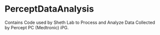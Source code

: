 # PerceptDataAnalysis

Contains Code used by Sheth Lab to Process and Analyze Data Collected by Percept PC (Medtronic) iPG.

